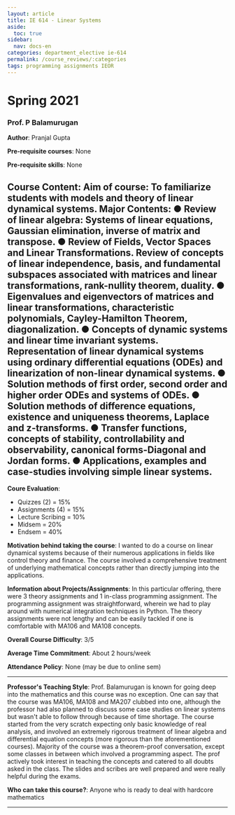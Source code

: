 ```yaml
---
layout: article
title: IE 614 - Linear Systems
aside:
  toc: true
sidebar:
  nav: docs-en
categories: department_elective ie-614
permalink: /course_reviews/:categories
tags: programming assignments IEOR
---
```



# Spring 2021
### Prof. P Balamurugan 
**Author**: Pranjal Gupta

**Pre-requisite courses**: None

**Pre-requisite skills**: None

**Course Content**:
Aim of course: To familiarize students with models and theory of linear dynamical systems. Major Contents: ● Review of linear algebra: Systems of linear equations, Gaussian elimination, inverse of matrix and transpose. ● Review of Fields, Vector Spaces and Linear Transformations. Review of concepts of linear independence, basis, and fundamental subspaces associated with matrices and linear transformations, rank-nullity theorem, duality. ● Eigenvalues and eigenvectors of matrices and linear transformations, characteristic polynomials, Cayley-Hamilton Theorem, diagonalization. ● Concepts of dynamic systems and linear time invariant systems. Representation of linear dynamical systems using ordinary differential equations (ODEs) and linearization of non-linear dynamical systems. ● Solution methods of first order, second order and higher order ODEs and systems of ODEs. ● Solution methods of difference equations, existence and uniqueness theorems, Laplace and z-transforms. ● Transfer functions, concepts of stability, controllability and observability, canonical forms-Diagonal and Jordan forms. ● Applications, examples and case-studies involving simple linear systems.
---

**Coure Evaluation**:
- Quizzes (2) = 15%
- Assignments (4) = 15%
- Lecture Scribing = 10%
- Midsem = 20%
- Endsem = 40%

**Motivation behind taking the course**:
I wanted to do a course on linear dynamical systems because of their numerous applications in fields like control theory and finance. The course involved a comprehensive treatment of underlying mathematical concepts rather than directly jumping into the applications.

**Information about Projects/Assignments**:
In this particular offering, there were 3 theory assignments and 1 in-class programming assignment. The programming assignment was straightforward, wherein we had to play around with numerical integration techniques in Python. The theory assignments were not lengthy and can be easily tackled if one is comfortable with MA106 and MA108 concepts.

**Overall Course Difficulty**: 3/5

**Average Time Commitment**:
About 2 hours/week

**Attendance Policy**: None (may be due to online sem)

---

**Professor's Teaching Style**: 
Prof. Balamurugan is known for going deep into the mathematics and this course was no exception. One can say that the course was MA106, MA108 and MA207 clubbed into one, although the professor had also planned to discuss some case studies on linear systems but wasn't able to follow through because of time shortage. The course started from the very scratch expecting only basic knowledge of real analysis, and involved an extremely rigorous treatment of linear algebra and differential equation concepts (more rigorous than the aforementioned courses). Majority of the course was a theorem-proof conversation, except some classes in between which involved a programming aspect. The prof actively took interest in teaching the concepts and catered to all doubts asked in the class. The slides and scribes are well prepared and were really helpful during the exams.

**Who can take this course?**: 
Anyone who is ready to deal with hardcore mathematics

---

